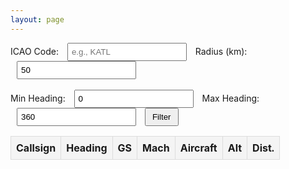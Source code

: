 ```yaml
---
layout: page
---
```



  <style>
    table { width: 100%; border-collapse: collapse; }
    th, td { border: 1px solid #ddd; padding: 8px; text-align: center; }
    th { background-color: #f4f4f4; }
    input { margin: 0 10px; padding: 5px; }
    button { padding: 5px 10px; cursor: pointer; }
  </style>


  <div>
    <label for="icaoCode">ICAO Code:</label>
    <input type="text" id="icaoCode" placeholder="e.g., KATL">
    <label for="radius">Radius (km):</label>
    <input type="number" id="radius" placeholder="50" value="50">
    <br><br>
    <label for="minHeading">Min Heading:</label>
    <input type="number" id="minHeading" placeholder="0" value="0">
    <label for="maxHeading">Max Heading:</label>
    <input type="number" id="maxHeading" placeholder="360" value="360">
    <button id="filterButton">Filter</button>
  </div>
  <table>
    <thead>
      <tr>
        <th>Callsign</th>
        <th>Heading</th>
        <th>GS</th>
        <th>Mach</th>
        <th>Aircraft</th>
        <th>Alt</th>
        <th>Dist.</th>
      </tr>
    </thead>
    <tbody id="flightTable"></tbody>
  </table>

  <script>
    const apiBaseUrl = "https://infiniteflight.com/api/live/v2"; // Replace with actual API base URL
    const apiKey = "${{ secrets.IF_API_KEY }}"; // Replace with your API key

    document.getElementById("filterButton").addEventListener("click", async () => {
      const icaoCode = document.getElementById("icaoCode").value.trim().toUpperCase();
      const radius = parseInt(document.getElementById("radius").value);
      const minHeading = parseInt(document.getElementById("minHeading").value);
      const maxHeading = parseInt(document.getElementById("maxHeading").value);

      if (!icaoCode) {
        alert("Please enter a valid ICAO code.");
        return;
      }

      try {
        const response = await fetch(`${apiBaseUrl}/flights`, {
          headers: { Authorization: Bearer ${apiKey} },
        });

        if (!response.ok) throw new Error("Failed to fetch flight data.");

        const flights = await response.json();
        const filteredFlights = flights.filter((flight) => {
          return (
            flight.destination === icaoCode &&
            flight.distance < radius &&
            flight.heading >= minHeading &&
            flight.heading <= maxHeading
          );
        });

        renderTable(filteredFlights);
      } catch (error) {
        console.error("Error fetching flights:", error);
        alert("Error fetching flight data. Check the console for details.");
      }
    });

    function renderTable(flights) {
      const tableBody = document.getElementById("flightTable");
      tableBody.innerHTML = "";

      flights.forEach((flight) => {
        const row = document.createElement("tr");

        row.innerHTML = `
          <td>${flight.callsign}</td>
          <td>${flight.heading}</td>
          <td>${flight.groundSpeed}</td>
          <td>${flight.mach}</td>
          <td>${flight.aircraftType}</td>
          <td>${flight.altitude}</td>
          <td>${flight.distance.toFixed(2)}</td>
        `;

        tableBody.appendChild(row);
      });
    }
  </script>

